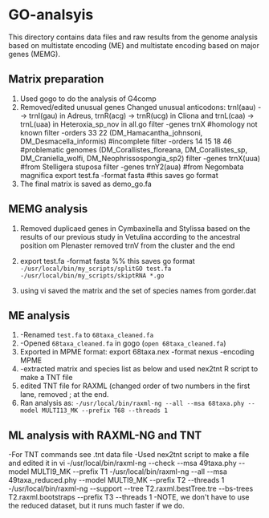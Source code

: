 # GO-analsyis

This directory contains data files and raw results from the genome analysis based on multistate encoding (ME) and multistate encoding based on major genes (MEMG).

## Matrix preparation
1. Used gogo to do the analysis of G4comp
2. Removed/edited unusual genes 
	Changed unusual anticodons: trnI(aau) --> trnI(gau) in Adreus, trnR(acg) -> trnR(ucg) in Cliona and trnL(caa) -> trnL(uaa) in Heteroxia_sp_nov in all.go
	filter -genes trnX #homology not known
	filter -orders 33 22 (DM_Hamacantha_johnsoni, DM_Desmacella_informis) #incomplete
	filter -orders 14 15 18 46 #problematic genomes (DM_Corallistes_floreana, DM_Corallistes_sp, DM_Craniella_wolfi, DM_Neophrissospongia_sp2)
	filter -genes trnX(uua) #from Stelligera stuposa
	filter -genes trnY2(aua) #from Negombata magnifica
	export test.fa -format fasta #this saves go format
3. The final matrix is saved as demo_go.fa
 
## MEMG analysis

1. Removed duplicaed  genes 
	in Cymbaxinella and Stylissa based on the results of our  previous study
	in Vetulina according to the ancestral position
	om Plenaster removed trnV from the cluster and the end

2. export test.fa -format fasta %% this saves go format
`-/usr/local/bin/my_scripts/splitGO test.fa`
`-/usr/local/bin/my_scripts/skiptRNA *.go`

3. using vi saved the matrix and the set of species names from gorder.dat

## ME analysis 
1. -Renamed `test.fa` to `68taxa_cleaned.fa`
2. -Opened `68taxa_cleaned.fa` in gogo (`open 68taxa_cleaned.fa`)
3. Exported in MPME format: export 68taxa.nex -format nexus -encoding MPME
4. -extracted matrix and species list as below and used nex2tnt R script to make a TNT file
5. edited TNT file for RAXML (changed order of two numbers in the first lane, removed ; at the end.
6. Ran analysis as: `-/usr/local/bin/raxml-ng --all --msa 68taxa.phy --model MULTI13_MK --prefix T68 --threads 1`

## ML analysis with RAXML-NG and TNT
-For TNT commands see .tnt data file
-Used nex2tnt script to make a file and edited it in vi
-/usr/local/bin/raxml-ng --check --msa 49taxa.phy --model MULTI9_MK --prefix T1
-/usr/local/bin/raxml-ng --all --msa 49taxa_reduced.phy --model MULTI9_MK --prefix T2 --threads 1
-/usr/local/bin/raxml-ng --support --tree T2.raxml.bestTree.tre --bs-trees T2.raxml.bootstraps --prefix T3 --threads 1
-NOTE, we don't have to use the reduced dataset, but it runs much faster if we do.
